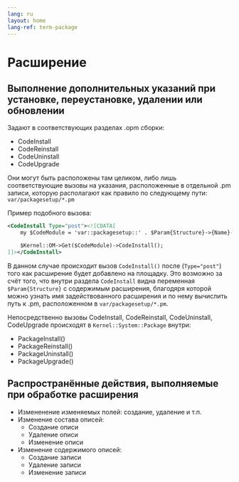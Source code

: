 ```yaml
---
lang: ru
layout: home
lang-ref: term-package
---
```


# Расширение

## Выполнение дополнительных указаний при установке, переустановке, удалении или обновлении

Задают в соответствующих разделах .opm сборки:

- CodeInstall
- CodeReinstall
- CodeUninstall
- CodeUpgrade

Они могут быть расположены там целиком, либо лишь соответствующие вызовы на
указания, расположенные в отдельной .pm записи, которую располагают как правило
по следующему пути: `var/packagesetup/*.pm`

Пример подобного вызова:

```xml
<CodeInstall Type="post"><![CDATA[
    my $CodeModule = 'var::packagesetup::' . $Param{Structure}->{Name}->{Content};

    $Kernel::OM->Get($CodeModule)->CodeInstall();
]]></CodeInstall>
```

В данном случае происходит вызов `CodeInstall()` после (`Type="post"`) того как
расширение будет добавлено на площадку. Это возможно за счёт того, что внутри
раздела `CodeInstall` видна переменная `$Param{Structure}` с содержимым
расширения, благодяря которой можно узнать имя задействованного расширения и по
нему вычислить путь к .pm, расположенном в `var/packagesetup/*.pm`.

Непосредственно вызовы CodeInstall, CodeReinstall, CodeUninstall, CodeUpgrade
происходят в `Kernel::System::Package` внутри:

- PackageInstall()
- PackageReinstall()
- PackageUninstall()
- PackageUpgrade()

## Распространённые действия, выполняемые при обработке расширения

- Измененение изменяемых полей: создание, удаление и т.п.
- Изменение состава описей:
  - Создание описи
  - Удаление описи
  - Изменение описи
- Изменение содержимого описей:
  - Создание записи
  - Удаление записи
  - Изменение записи
